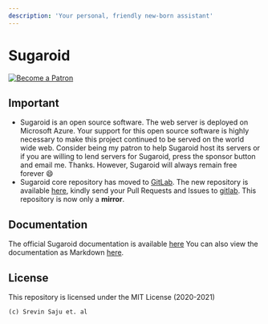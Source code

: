 ```yaml
---
description: 'Your personal, friendly new-born assistant'
---
```


# Sugaroid

[![Become a Patron](https://c5.patreon.com/external/logo/become_a_patron_button.png)](https://www.patreon.com/srevinsaju?fan_landing=true)
## Important
* Sugaroid is an open source software. The web server is deployed on Microsoft Azure. Your support for this open source software is highly necessary to make this project continued to be served on the world wide web. Consider being my patron to help Sugaroid host its servers or if you are willing to lend servers for Sugaroid, press the sponsor button and email me. Thanks. However, Sugaroid will always remain free forever :smile:
* Sugaroid core repository has moved to [GitLab](https://gitlab.com). The new repository is available [here](https://gitlab.com/srevinsaju/sugaroid), kindly send your Pull Requests and Issues to [gitlab](https://gitlab.com/srevinsaju/sugaroid). This repository is now only a **mirror**. 


## Documentation
The official Sugaroid documentation is available [here](https://srevinsaju.me/sugaroid)
You can also view the documentation as Markdown [here](./docs/mdbook/src/SUMMARY.md).

## License
This repository is licensed under the MIT License (2020-2021)
```
(c) Srevin Saju et. al
```
